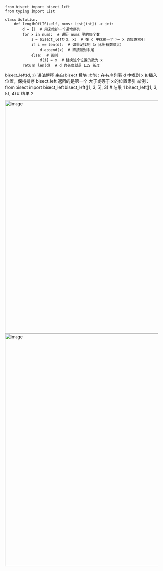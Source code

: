 ```
from bisect import bisect_left
from typing import List

class Solution:
    def lengthOfLIS(self, nums: List[int]) -> int:
        d = []  # 用来维护一个递增序列
        for x in nums:  # 遍历 nums 里的每个数
            i = bisect_left(d, x)  # 在 d 中找第一个 >= x 的位置索引
            if i == len(d):  # 如果没找到（x 比所有数都大）
                d.append(x)  # 直接加到末尾
            else:  # 否则
                d[i] = x  # 替换这个位置的数为 x
        return len(d)  # d 的长度就是 LIS 长度
```

bisect_left(d, x) 语法解释
来自 bisect 模块
功能：在有序列表 d 中找到 x 的插入位置，保持排序
bisect_left 返回的是第一个 大于或等于 x 的位置索引
举例：
from bisect import bisect_left
bisect_left([1, 3, 5], 3)  # 结果 1
bisect_left([1, 3, 5], 4)  # 结果 2

<img width="1286" height="765" alt="image" src="https://github.com/user-attachments/assets/042cee84-5f1d-4907-908a-49332ad39308" />

<img width="1614" height="764" alt="image" src="https://github.com/user-attachments/assets/97bc6a2f-c4b2-4930-b72f-b82906f2b625" />

